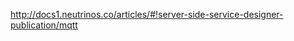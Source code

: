 <a href="http://docs1.neutrinos.co/articles/#!server-side-service-designer-publication/mqtt" target="_blank">http://docs1.neutrinos.co/articles/#!server-side-service-designer-publication/mqtt</a>
